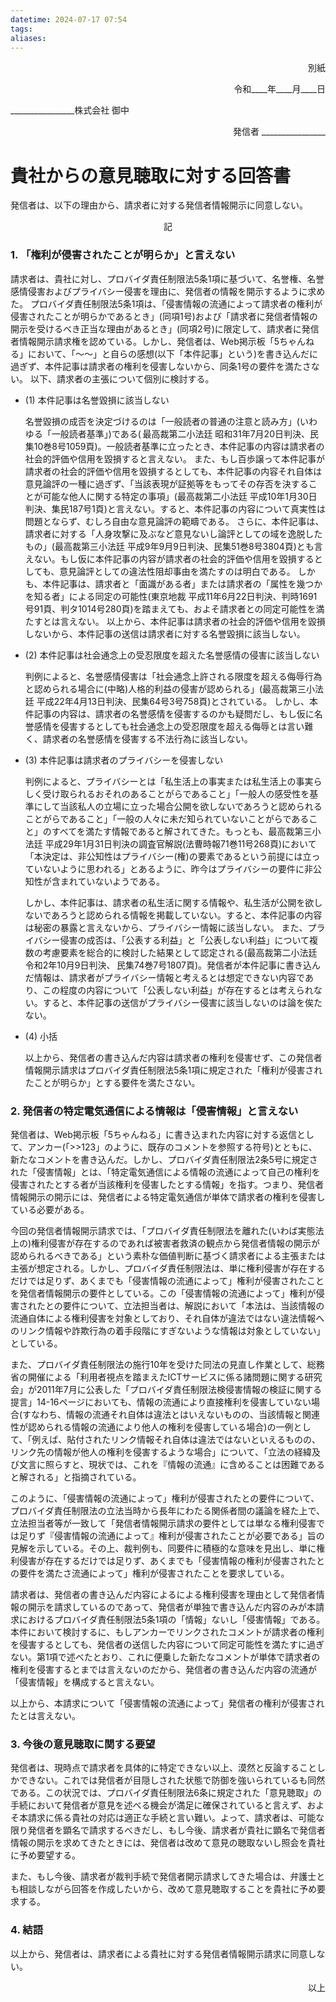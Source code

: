 ```yaml
---
datetime: 2024-07-17 07:54
tags:
aliases:
---
```


<p align="right">別紙</p>

<p align="right">令和____年____月____日</p>

________________株式会社 御中

<p align="right">発信者 ________________</p>


# 貴社からの意見聴取に対する回答書


発信者は、以下の理由から、請求者に対する発信者情報開示に同意しない。

<p align="center">記</p>

### 1. 「権利が侵害されたことが明らか」と言えない

請求者は、貴社に対し、プロバイダ責任制限法5条1項に基づいて、名誉権、名誉感情侵害およびプライバシー侵害を理由に、発信者の情報を開示するように求めた。
プロバイダ責任制限法5条1項は、「侵害情報の流通によって請求者の権利が侵害されたことが明らかであるとき」(同項1号)および「請求者に発信者情報の開示を受けるべき正当な理由があるとき」(同項2号)に限定して、請求者に発信者情報開示請求権を認めている。しかし、発信者は、Web掲示板「5ちゃんねる」において、「〜〜」と自らの感想(以下「本件記事」という)を書き込んだに過ぎず、本件記事は請求者の権利を侵害しないから、同条1号の要件を満たさない。
以下、請求者の主張について個別に検討する。

- (1) 本件記事は名誉毀損に該当しない

   名誉毀損の成否を決定づけるのは「一般読者の普通の注意と読み方」(いわゆる「一般読者基準」)である( 最高裁第二小法廷 昭和31年7月20日判決、民集10巻8号1059頁)。一般読者基準に立ったとき、本件記事の内容は請求者の社会的評価や信用を毀損すると言えない。
   また、もし百歩譲って本件記事が請求者の社会的評価や信用を毀損するとしても、本件記事の内容それ自体は意見論評の一種に過ぎず、「当該表現が証拠等をもってその存否を決することが可能な他人に関する特定の事項」(最高裁第二小法廷 平成10年1月30日判決、集民187号1頁)と言えない。すると、本件記事の内容について真実性は問題とならず、むしろ自由な意見論評の範疇である。
   さらに、本件記事は、請求者に対する「人身攻撃に及ぶなど意見ないし論評としての域を逸脱したもの」(最高裁第三小法廷 平成9年9月9日判決、民集51巻8号3804頁)とも言えない。もし仮に本件記事の内容が請求者の社会的評価や信用を毀損するとしても、意見論評としての違法性阻却事由を満たすのは明白である。
   しかも、本件記事は、請求者と「面識がある者」または請求者の「属性を幾つかを知る者」による同定の可能性(東京地裁 平成11年6月22日判決、判時1691号91頁、判タ1014号280頁)を踏まえても、およそ請求者との同定可能性を満たすとは言えない。
   以上から、本件記事は請求者の社会的評価や信用を毀損しないから、本件記事の送信は請求者に対する名誉毀損に該当しない。


- (2) 本件記事は社会通念上の受忍限度を超えた名誉感情の侵害に該当しない

   判例によると、名誉感情侵害は「社会通念上許される限度を超える侮辱行為と認められる場合に(中略)人格的利益の侵害が認められる」(最高裁第三小法廷 平成22年4月13日判決、民集64号3号758頁)とされている。
   しかし、本件記事の内容は、請求者の名誉感情を侵害するのかも疑問だし、もし仮に名誉感情を侵害するとしても社会通念上の受忍限度を超える侮辱とは言い難く、請求者の名誉感情を侵害する不法行為に該当しない。


- (3) 本件記事は請求者のプライバシーを侵害しない

   判例によると、プライバシーとは「私生活上の事実または私生活上の事実らしく受け取られるおそれのあることがらであること」「一般人の感受性を基準にして当該私人の立場に立った場合公開を欲しないであろうと認められることがらであること」「一般の人々に未だ知られていないことがらであること」のすべてを満たす情報であると解されてきた。もっとも、最高裁第三小法廷 平成29年1月31日判決の調査官解説(法曹時報71巻11号268頁)において「本決定は、非公知性はプライバシー(権)の要素であるという前提には立っていないように思われる」とあるように、昨今はプライバシーの要件に非公知性が含まれていないようである。

   しかし、本件記事は、請求者の私生活に関する情報や、私生活が公開を欲しないであろうと認められる情報を掲載していない。すると、本件記事の内容は秘密の暴露と言えないから、プライバシー情報に該当しない。
   また、プライバシー侵害の成否は、「公表する利益」と「公表しない利益」について複数の考慮要素を総合的に検討した結果として認定される(最高裁第二小法廷 令和2年10月9日判決、 民集74巻7号1807頁)。発信者が本件記事に書き込んだ情報は、請求者がプライバシー情報と考えるとは想定できない内容であり、この程度の内容について「公表しない利益」が存在するとは考えられない。すると、本件記事の送信がプライバシー侵害に該当しないのは論を俟たない。


- (4) 小括

   以上から、発信者の書き込んだ内容は請求者の権利を侵害せず、この発信者情報開示請求はプロバイダ責任制限法5条1項に規定された「権利が侵害されたことが明らか」とする要件を満たさない。

### 2. 発信者の特定電気通信による情報は「侵害情報」と言えない

発信者は、Web掲示板「5ちゃんねる」に書き込まれた内容に対する返信として、アンカー(「>>123」のように、既存のコメントを参照する符号)とともに、新たなコメントを書き込んだ。しかし、プロバイダ責任制限法2条5号に規定された「侵害情報」とは、「特定電気通信による情報の流通によって自己の権利を侵害されたとする者が当該権利を侵害したとする情報」を指す。つまり、発信者情報開示の開示には、発信者による特定電気通信が単体で請求者の権利を侵害している必要がある。

今回の発信者情報開示請求では、「プロバイダ責任制限法を離れた(いわば実態法上の)権利侵害が存在するのであれば被害者救済の観点から発信者情報の開示が認められるべきである」という素朴な価値判断に基づく請求者による主張または主張が想定される。しかし、プロバイダ責任制限法は、単に権利侵害が存在するだけでは足りず、あくまでも「侵害情報の流通によって」権利が侵害されたことを発信者情報開示の要件としている。この「侵害情報の流通によって」権利が侵害されたとの要件について、立法担当者は、解説において「本法は、当該情報の流通自体による権利侵害を対象としており、それ自体が違法ではない違法情報へのリンク情報や詐欺行為の着手段階にすぎないような情報は対象としていない」としている。

また、プロバイダ責任制限法の施行10年を受けた同法の見直し作業として、総務省の開催による「利用者視点を踏まえたICTサービスに係る諸問題に関する研究会」が2011年7月に公表した「プロバイダ責任制限法検侵害情報の検証に関する提言」14-16ページにおいても、情報の流通により直接権利を侵害していない場合(すなわち、情報の流通それ自体は違法とはいえないものの、当該情報と関連性が認められる情報の流通により他人の権利を侵害している場合)の一例として、「例えば、貼付されたリンク情報それ自体は違法ではないといえるものの、リンク先の情報が他人の権利を侵害するような場合」について、「立法の経緯及び文言に照らすと、現状では、これを『情報の流通』に含めることは困難であると解される」と指摘されている。

このように、「侵害情報の流通によって」権利が侵害されたとの要件について、プロバイダ責任制限法の立法当時から長年にわたる関係者間の議論を経た上で、立法担当者等が一致して「発信者情報開示請求の要件としては単なる権利侵害では足りず『侵害情報の流通によって』権利が侵害されたことが必要である」旨の見解を示している。その上、裁判例も、同要件に積極的な意味を見出し、単に権利侵害が存在するだけでは足りず、あくまでも「侵害情報の権利が侵害されたとの要件を満たさ流通によって」権利が侵害されたことを要求している。

請求者は、発信者の書き込んだ内容によるによる権利侵害を理由として発信者情報の開示を請求しているのであって、発信者が単独で書き込んだ内容のみが本請求におけるプロバイダ責任制限法5条1項の「情報」ないし「侵害情報」である。
本件において検討するに、もしアンカーでリンクされたコメントが請求者の権利を侵害するとしても、発信者の送信した内容について同定可能性を満たすに過ぎない。第1項で述べたとおり、これに便乗した新たなコメントが単体で請求者の権利を侵害するとまでは言えないのだから、発信者の書き込んだ内容の流通が「侵害情報」を構成すると言えない。

以上から、本請求について「侵害情報の流通によって」発信者の権利が侵害されたとは言えない。

### 3. 今後の意見聴取に関する要望

発信者は、現時点で請求者を具体的に特定できない以上、漠然と反論することしかできない。これでは発信者が目隠しされた状態で防御を強いられているも同然である。この状況では、プロバイダ責任制限法6条に規定された「意見聴取」の手続において発信者が意見を述べる機会が満足に確保されていると言えず、およそ本請求に係る貴社の対応は適正な手続と言い難い。よって、請求者は、可能な限り発信者を顕名で請求するべきだし、もし今後、請求者が貴社に顕名で発信者情報の開示を求めてきたときには、発信者は改めて意見の聴取ないし照会を貴社に予め要望する。

また、もし今後、請求者が裁判手続で発信者開示請求してきた場合は、弁護士とも相談しながら回答を作成したいから、改めて意見聴取することを貴社に予め要求する。

### 4. 結語

以上から、発信者は、請求者による貴社に対する発信者情報開示請求に同意しない。


<p align="right">以上</p>
